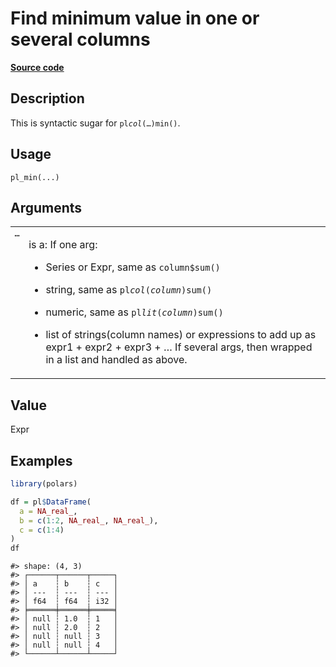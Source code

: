 

# Find minimum value in one or several columns

[**Source code**](https://github.com/pola-rs/r-polars/tree/main/R/functions__lazy.R#L499)

## Description

This is syntactic sugar for <code>pl$col(…)$min()</code>.

## Usage

<pre><code class='language-R'>pl_min(...)
</code></pre>

## Arguments

<table>
<tr>
<td style="white-space: nowrap; font-family: monospace; vertical-align: top">
<code id="pl_min_:_...">…</code>
</td>
<td>

is a: If one arg:

<ul>
<li>

Series or Expr, same as <code>column$sum()</code>

</li>
<li>

string, same as <code>pl$col(column)$sum()</code>

</li>
<li>

numeric, same as <code>pl$lit(column)$sum()</code>

</li>
<li>

list of strings(column names) or expressions to add up as expr1 +
expr2 + expr3 + … If several args, then wrapped in a list and handled as
above.

</li>
</ul>
</td>
</tr>
</table>

## Value

Expr

## Examples

``` r
library(polars)

df = pl$DataFrame(
  a = NA_real_,
  b = c(1:2, NA_real_, NA_real_),
  c = c(1:4)
)
df
```

    #> shape: (4, 3)
    #> ┌──────┬──────┬─────┐
    #> │ a    ┆ b    ┆ c   │
    #> │ ---  ┆ ---  ┆ --- │
    #> │ f64  ┆ f64  ┆ i32 │
    #> ╞══════╪══════╪═════╡
    #> │ null ┆ 1.0  ┆ 1   │
    #> │ null ┆ 2.0  ┆ 2   │
    #> │ null ┆ null ┆ 3   │
    #> │ null ┆ null ┆ 4   │
    #> └──────┴──────┴─────┘
